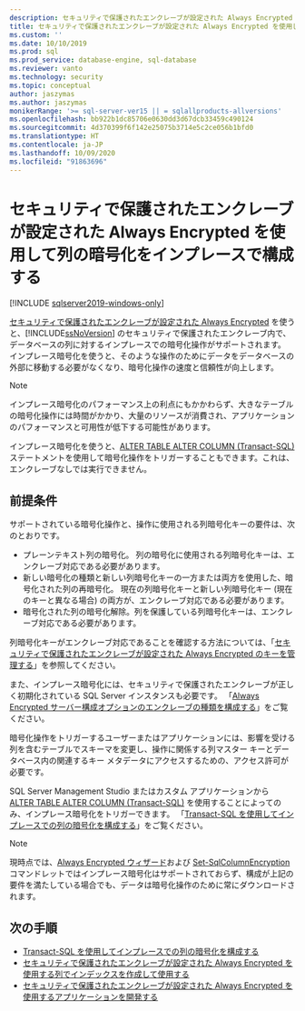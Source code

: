 ```yaml
---
description: セキュリティで保護されたエンクレーブが設定された Always Encrypted を使用して列の暗号化をインプレースで構成する
title: セキュリティで保護されたエンクレーブが設定された Always Encrypted を使用して列の暗号化をインプレースで構成する | Microsoft Docs
ms.custom: ''
ms.date: 10/10/2019
ms.prod: sql
ms.prod_service: database-engine, sql-database
ms.reviewer: vanto
ms.technology: security
ms.topic: conceptual
author: jaszymas
ms.author: jaszymas
monikerRange: '>= sql-server-ver15 || = sqlallproducts-allversions'
ms.openlocfilehash: bb922b1dc85706e0630dd3d67dcb33459c490124
ms.sourcegitcommit: 4d370399f6f142e25075b3714e5c2ce056b1bfd0
ms.translationtype: HT
ms.contentlocale: ja-JP
ms.lasthandoff: 10/09/2020
ms.locfileid: "91863696"
---
```

# <a name="configure-column-encryption-in-place-using-always-encrypted-with-secure-enclaves"></a>セキュリティで保護されたエンクレーブが設定された Always Encrypted を使用して列の暗号化をインプレースで構成する 
[!INCLUDE [sqlserver2019-windows-only](../../../includes/applies-to-version/sqlserver2019-windows-only.md)]

[セキュリティで保護されたエンクレーブが設定された Always Encrypted](always-encrypted-enclaves.md) を使うと、[!INCLUDE[ssNoVersion](../../../includes/ssnoversion-md.md)] のセキュリティで保護されたエンクレーブ内で、データベースの列に対するインプレースでの暗号化操作がサポートされます。 インプレース暗号化を使うと、そのような操作のためにデータをデータベースの外部に移動する必要がなくなり、暗号化操作の速度と信頼性が向上します。 

> [!NOTE]
> インプレース暗号化のパフォーマンス上の利点にもかかわらず、大きなテーブルの暗号化操作には時間がかかり、大量のリソースが消費され、アプリケーションのパフォーマンスと可用性が低下する可能性があります。

インプレース暗号化を使うと、[ALTER TABLE ALTER COLUMN (Transact-SQL)](../../../t-sql/statements/alter-table-transact-sql.md) ステートメントを使用して暗号化操作をトリガーすることもできます。これは、エンクレーブなしでは実行できません。

## <a name="prerequisites"></a>前提条件
サポートされている暗号化操作と、操作に使用される列暗号化キーの要件は、次のとおりです。
- プレーンテキスト列の暗号化。 列の暗号化に使用される列暗号化キーは、エンクレーブ対応である必要があります。
- 新しい暗号化の種類と新しい列暗号化キーの一方または両方を使用した、暗号化された列の再暗号化。 現在の列暗号化キーと新しい列暗号化キー (現在のキーと異なる場合) の両方が、エンクレーブ対応である必要があります。
- 暗号化された列の暗号化解除。列を保護している列暗号化キーは、エンクレーブ対応である必要があります。

列暗号化キーがエンクレーブ対応であることを確認する方法については、「[セキュリティで保護されたエンクレーブが設定された Always Encrypted のキーを管理する](always-encrypted-enclaves-manage-keys.md)」を参照してください。

また、インプレース暗号化には、セキュリティで保護されたエンクレーブが正しく初期化されている SQL Server インスタンスも必要です。 「[Always Encrypted サーバー構成オプションのエンクレーブの種類を構成する](../../../database-engine/configure-windows/configure-column-encryption-enclave-type.md)」をご覧ください。

暗号化操作をトリガーするユーザーまたはアプリケーションには、影響を受ける列を含むテーブルでスキーマを変更し、操作に関係する列マスター キーとデータベース内の関連するキー メタデータにアクセスするための、アクセス許可が必要です。

SQL Server Management Studio またはカスタム アプリケーションから [ALTER TABLE ALTER COLUMN (Transact-SQL)](../../../t-sql/statements/alter-table-transact-sql.md) を使用することによってのみ、インプレース暗号化をトリガーできます。 「[Transact-SQL を使用してインプレースでの列の暗号化を構成する](always-encrypted-enclaves-configure-encryption-tsql.md)」をご覧ください。

> [!NOTE]
> 現時点では、[Always Encrypted ウィザード](always-encrypted-wizard.md)および [Set-SqlColumnEncryption](/powershell/module/sqlserver/set-sqlcolumnencryption) コマンドレットではインプレース暗号化はサポートされておらず、構成が上記の要件を満たしている場合でも、データは暗号化操作のために常にダウンロードされます。 

## <a name="next-steps"></a>次の手順
- [Transact-SQL を使用してインプレースでの列の暗号化を構成する](always-encrypted-enclaves-configure-encryption-tsql.md)
- [セキュリティで保護されたエンクレーブが設定された Always Encrypted を使用する列でインデックスを作成して使用する](always-encrypted-enclaves-create-use-indexes.md)
- [セキュリティで保護されたエンクレーブが設定された Always Encrypted を使用するアプリケーションを開発する](always-encrypted-enclaves-client-development.md)